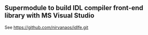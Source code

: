 ## Supermodule to build IDL compiler front-end library with MS Visual Studio

See https://github.com/nirvanaos/idlfe.git